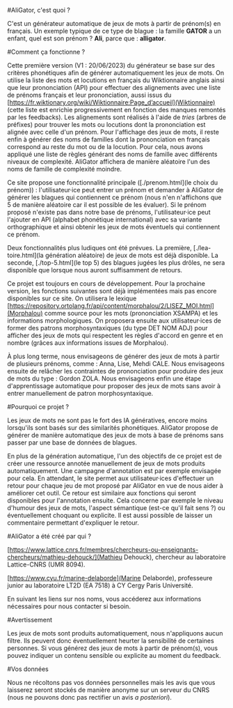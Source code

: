 #AliGator, c'est quoi ?

C'est un générateur automatique de jeux de mots à partir de prénom(s) en français. Un exemple typique de ce type de blague : la famille **GATOR** a un enfant, quel est son prénom ? **Ali**, parce que : **alligator**. 

#Comment ça fonctionne ?

Cette première version (V1 : 20/06/2023) du générateur se base sur des critères phonétiques afin de générer automatiquement les jeux de mots. On utilise la liste des mots et locutions en français du Wiktionnaire anglais ainsi que leur prononciation (API) pour effectuer des alignements avec une liste de prénoms français et leur prononciation, aussi issus du [https://fr.wiktionary.org/wiki/Wiktionnaire:Page_d’accueil](Wiktionnaire) (cette liste est enrichie progressivement en fonction des manques remontés par les feedbacks). Les alignements sont réalisés à l'aide de _tries_ (arbres de préfixes) pour trouver les mots ou locutions dont la prononciation est alignée avec celle d'un prénom. Pour l'affichage des jeux de mots, il reste enfin à générer des noms de familles dont la prononciation en français correspond au reste du mot ou de la locution. Pour cela, nous avons appliqué une liste de règles générant des noms de famille avec différents niveaux de complexité. AliGator affichera de manière aléatoire l'un des noms de famille de complexité moindre.

Ce site propose une fonctionnalité principale ([./prenom.html](le choix du prénom)) : l'utilisateur·ice peut entrer un prénom et demander à AliGator de générer les blagues qui contiennent ce prénom (nous n'en n'affichons que 5 de manière aléatoire car il est possible de les évaluer). Si le prénom proposé n'existe pas dans notre base de prénoms, l'utilisateur·ice peut l'ajouter en API (alphabet phonétique international) avec sa variante orthographique et ainsi obtenir les jeux de mots éventuels qui contiennent ce prénom.

Deux fonctionnalités plus ludiques ont été prévues. La première, [./lea-toire.html](la génération aléatoire) de jeux de mots est déjà disponible. La seconde, [./top-5.html](le top 5) des blagues jugées les plus drôles, ne sera disponible que lorsque nous auront suffisamment de retours.

Ce projet est toujours en cours de développement. Pour la prochaine version, les fonctions suivantes sont déjà implémentées mais pas encore disponibles sur ce site. On utilisera le lexique [https://repository.ortolang.fr/api/content/morphalou/2/LISEZ_MOI.html](Morphalou) comme source pour les mots (prononciation XSAMPA) et les informations morphologiques. On proposera ensuite aux utilisateur·ices de former des patrons morphosyntaxiques (du type DET NOM ADJ) pour afficher des jeux de mots qui respectent les règles d'accord en genre et en nombre (grâces aux informations issues de Morphalou).

À plus long terme, nous envisageons de générer des jeux de mots à partir de plusieurs prénoms, comme : Anna, Lise, Mehdi CALE. Nous envisageons ensuite de relâcher les contraintes de prononciation pour produire des jeux de mots du type : Gordon ZOLA. Nous envisageons enfin une étape d'apprentissage automatique pour proposer des jeux de mots sans avoir à entrer manuellement de patron morphosyntaxique.

#Pourquoi ce projet ?

Les jeux de mots ne sont pas le fort des IA génératives, encore moins lorsqu'ils sont basés sur des similarités phonétiques. AliGator propose de générer de manière automatique des jeux de mots à base de prénoms sans passer par une base de données de blagues.

En plus de la génération automatique, l'un des objectifs de ce projet est de créer une ressource annotée manuellement de jeux de mots produits automatiquement. Une campagne d'annotation est par exemple envisagée pour cela. En attendant, le site permet aux utilisateur·ices d'effectuer un retour pour chaque jeu de mot proposé par AliGator en vue de nous aider à améliorer cet outil. Ce retour est similaire aux fonctions qui seront disponibles pour l'annotation ensuite. Cela concerne par exemple le niveau d'humour des jeux de mots, l'aspect sémantique (est-ce qu'il fait sens ?) ou éventuellement choquant ou explicite. Il est aussi possible de laisser un commentaire permettant d'expliquer le retour.

#AliGator a été créé par qui ?

[https://www.lattice.cnrs.fr/membres/chercheurs-ou-enseignants-chercheurs/mathieu-dehouck/](Mathieu Dehouck), chercheur au laboratoire Lattice-CNRS (UMR 8094).

[https://www.cyu.fr/marine-delaborde](Marine Delaborde), professeure junior au laboratoire LT2D (EA 7518) à CY Cergy Paris Université.

En suivant les liens sur nos noms, vous accéderez aux informations nécessaires pour nous contacter si besoin.

#Avertissement

Les jeux de mots sont produits automatiquement, nous n'appliquons aucun filtre. Ils peuvent donc éventuellement heurter la sensibilité de certaines personnes. Si vous générez des jeux de mots à partir de prénom(s), vous pouvez indiquer un contenu sensible ou explicite au moment du feedback.

#Vos données

Nous ne récoltons pas vos données personnelles mais les avis que vous laisserez seront stockés de manière anonyme sur un serveur du CNRS (nous ne pouvons donc pas rectifier un avis _a posteriori_).

                
